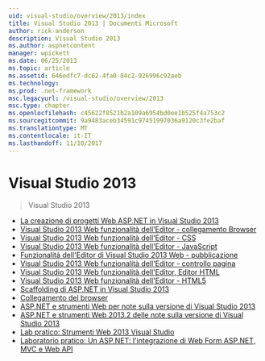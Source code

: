```yaml
---
uid: visual-studio/overview/2013/index
title: Visual Studio 2013 | Documenti Microsoft
author: rick-anderson
description: Visual Studio 2013
ms.author: aspnetcontent
manager: wpickett
ms.date: 06/25/2013
ms.topic: article
ms.assetid: 646edfc7-dc62-4fa0-84c2-926996c92aeb
ms.technology: 
ms.prod: .net-framework
msc.legacyurl: /visual-studio/overview/2013
msc.type: chapter
ms.openlocfilehash: c45622f8521b2a109a6954bd0ee1b525f4a753c2
ms.sourcegitcommit: 9a9483aceb34591c97451997036a9120c3fe2baf
ms.translationtype: MT
ms.contentlocale: it-IT
ms.lasthandoff: 11/10/2017
---
```

<a name="visual-studio-2013"></a>Visual Studio 2013
====================
> Visual Studio 2013


- [La creazione di progetti Web ASP.NET in Visual Studio 2013](creating-web-projects-in-visual-studio.md)
- [Visual Studio 2013 Web funzionalità dell'Editor - collegamento Browser](visual-studio-2013-web-editor-features-browser-link.md)
- [Visual Studio 2013 Web funzionalità dell'Editor - CSS](visual-studio-2013-web-editor-features-css.md)
- [Visual Studio 2013 Web funzionalità dell'Editor - JavaScript](visual-studio-2013-web-editor-features-javascript.md)
- [Funzionalità dell'Editor di Visual Studio 2013 Web - pubblicazione](visual-studio-2013-web-editor-features-publishing.md)
- [Visual Studio 2013 Web funzionalità dell'Editor - controllo pagina](visual-studio-2013-web-editor-features-page-inspector.md)
- [Visual Studio 2013 Web funzionalità dell'Editor, Editor HTML](visual-studio-2013-web-editor-features-html-editor.md)
- [Visual Studio 2013 Web funzionalità dell'Editor - HTML5](visual-studio-2013-web-editor-features-html5.md)
- [Scaffolding di ASP.NET in Visual Studio 2013](aspnet-scaffolding-overview.md)
- [Collegamento del browser](using-browser-link.md)
- [ASP.NET e strumenti Web per note sulla versione di Visual Studio 2013](release-notes.md)
- [ASP.NET e strumenti Web 2013.2 delle note sulla versione di Visual Studio 2013](aspnet-and-web-tools-20132-preview-for-visual-studio-2013-release-notes.md)
- [Lab pratico: Strumenti Web 2013 Visual Studio](visual-studio-2013-web-tools.md)
- [Laboratorio pratico: Un ASP.NET: l'integrazione di Web Form ASP.NET, MVC e Web API](one-aspnet-integrating-aspnet-web-forms-mvc-and-web-api.md)
